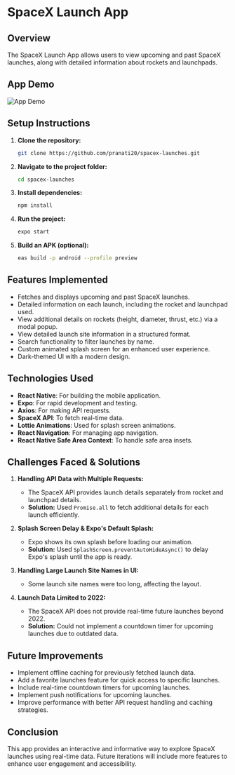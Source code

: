 # SpaceX Launch App

## Overview
The SpaceX Launch App allows users to view upcoming and past SpaceX launches, along with detailed information about rockets and launchpads.


## App Demo

![App Demo](assets/app_demo.gif)


## Setup Instructions
1. **Clone the repository:**
   ```sh
   git clone https://github.com/pranati20/spacex-launches.git
   ```
2. **Navigate to the project folder:**
   ```sh
   cd spacex-launches
   ```
3. **Install dependencies:**
   ```sh
   npm install
   ```
4. **Run the project:**
   ```sh
   expo start
   ```
5. **Build an APK (optional):**
   ```sh
   eas build -p android --profile preview
   ```

## Features Implemented
- Fetches and displays upcoming and past SpaceX launches.
- Detailed information on each launch, including the rocket and launchpad used.
- View additional details on rockets (height, diameter, thrust, etc.) via a modal popup.
- View detailed launch site information in a structured format.
- Search functionality to filter launches by name.
- Custom animated splash screen for an enhanced user experience.
- Dark-themed UI with a modern design.

## Technologies Used
- **React Native**: For building the mobile application.
- **Expo**: For rapid development and testing.
- **Axios**: For making API requests.
- **SpaceX API**: To fetch real-time data.
- **Lottie Animations**: Used for splash screen animations.
- **React Navigation**: For managing app navigation.
- **React Native Safe Area Context**: To handle safe area insets.

## Challenges Faced & Solutions
1. **Handling API Data with Multiple Requests:**
   - The SpaceX API provides launch details separately from rocket and launchpad details.
   - **Solution:** Used `Promise.all` to fetch additional details for each launch efficiently.

2. **Splash Screen Delay & Expo's Default Splash:**
   - Expo shows its own splash before loading our animation.
   - **Solution:** Used `SplashScreen.preventAutoHideAsync()` to delay Expo's splash until the app is ready.

3. **Handling Large Launch Site Names in UI:**
   - Some launch site names were too long, affecting the layout.

4. **Launch Data Limited to 2022:**
   - The SpaceX API does not provide real-time future launches beyond 2022.
   - **Solution:** Could not implement a countdown timer for upcoming launches due to outdated data.

## Future Improvements
- Implement offline caching for previously fetched launch data.
- Add a favorite launches feature for quick access to specific launches.
- Include real-time countdown timers for upcoming launches.
- Implement push notifications for upcoming launches.
- Improve performance with better API request handling and caching strategies.

## Conclusion
This app provides an interactive and informative way to explore SpaceX launches using real-time data. Future iterations will include more features to enhance user engagement and accessibility.

